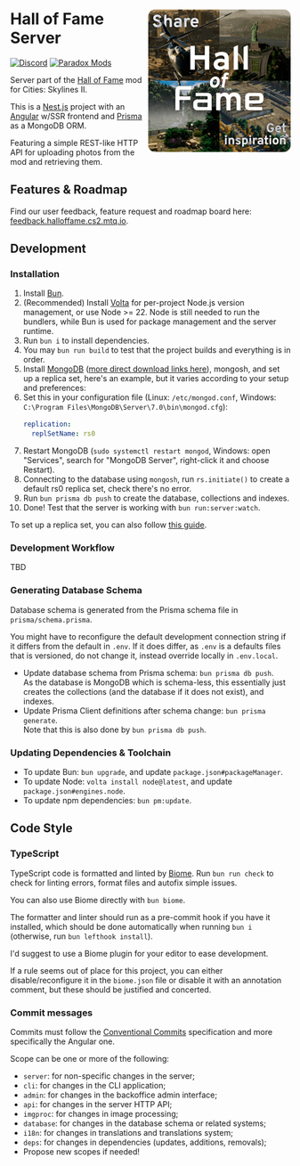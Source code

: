 # <img src="logo.png" alt="Hall of Fame logo" align="right" style="width: 256px">Hall of Fame Server

[![Discord](https://img.shields.io/badge/Discord-@toverux-5865f2?logo=discord&logoColor=white&style=flat-square)](https://discord.gg/SsshDVq2Zj)
[![Paradox Mods](https://img.shields.io/badge/Paradox_Mods-Unreleased_yet-5abe41?style=flat-square)](https://mods.paradoxplaza.com/games/cities_skylines_2)

Server part of the [Hall of Fame](https://github.com/toverux/HallOfFame) mod for
Cities: Skylines II.

This is a [Nest.js](https://nestjs.com/) project with an
[Angular](https://angular.dev) w/SSR frontend and
[Prisma](https://www.prisma.io) as a MongoDB ORM.

Featuring a simple REST-like HTTP API for uploading photos from the mod and
retrieving them.

## Features & Roadmap

Find our user feedback, feature request and roadmap board here:
[feedback.halloffame.cs2.mtq.io](https://feedback.halloffame.cs2.mtq.io).

## Development

### Installation

1. Install [Bun](https://bun.sh).
2. (Recommended) Install [Volta](https://volta.sh) for per-project Node.js
   version management, or use Node >= 22. Node is still needed to run the
   bundlers, while Bun is used for package management and the server runtime.
3. Run `bun i` to install dependencies.
4. You may `bun run build` to test that the project builds and everything is in
   order.
5. Install
   [MongoDB](https://www.mongodb.com/docs/manual/administration/install-community)
   ([more direct download links here](https://www.mongodb.com/try/download/community-edition)),
   mongosh, and set up a replica set, here's an example, but it varies according
   to your setup and preferences:
6. Set this in your configuration file (Linux: `/etc/mongod.conf`,
   Windows: `C:\Program Files\MongoDB\Server\7.0\bin\mongod.cfg`):
   ```yml
   replication:
     replSetName: rs0
   ```
7. Restart MongoDB (`sudo systemctl restart mongod`, Windows: open "Services",
   search for "MongoDB Server", right-click it and choose Restart).
8. Connecting to the database using `mongosh`, run `rs.initiate()` to create
   a default rs0 replica set, check there's no error.
9. Run `bun prisma db push` to create the database, collections and indexes.
10. Done! Test that the server is working with `bun run:server:watch`.

To set up a replica set, you can also follow
[this guide](https://www.mongodb.com/docs/manual/tutorial/convert-standalone-to-replica-set/).

### Development Workflow

TBD

### Generating Database Schema

Database schema is generated from the Prisma schema file in
`prisma/schema.prisma`.

You might have to reconfigure the default development connection string if it
differs from the default in `.env`.
If it does differ, as `.env` is a defaults files that is versioned, do not
change it, instead override locally in `.env.local`.

- Update database schema from Prisma schema: `bun prisma db push`.<br>
  As the database is MongoDB which is schema-less, this essentially just creates
  the collections (and the database if it does not exist), and indexes.
- Update Prisma Client definitions after schema change:
  `bun prisma generate`.<br>
  Note that this is also done by `bun prisma db push`.

### Updating Dependencies & Toolchain

- To update Bun: `bun upgrade`, and update `package.json#packageManager`.
- To update Node: `volta install node@latest`, and update
  `package.json#engines.node`.
- To update npm dependencies: `bun pm:update`.

## Code Style

### TypeScript

TypeScript code is formatted and linted by [Biome](https://biomejs.dev).
Run `bun run check` to check for linting errors, format files and autofix simple
issues.

You can also use Biome directly with `bun biome`.

The formatter and linter should run as a pre-commit hook if you have it
installed, which should be done automatically when running `bun i` (otherwise,
run `bun lefthook install`).

I'd suggest to use a Biome plugin for your editor to ease development.

If a rule seems out of place for this project, you can either
disable/reconfigure it in the `biome.json` file or disable it with an annotation
comment, but these should be justified and concerted.

### Commit messages

Commits must follow the
[Conventional Commits](https://www.conventionalcommits.org/en/v1.0.0)
specification and more specifically the Angular one.

Scope can be one or more of the following:

- `server`: for non-specific changes in the server;
- `cli`: for changes in the CLI application;
- `admin`: for changes in the backoffice admin interface;
- `api`: for changes in the server HTTP API;
- `imgproc`: for changes in image processing;
- `database`: for changes in the database schema or related systems;
- `i18n`: for changes in translations and translations system;
- `deps`: for changes in dependencies (updates, additions, removals);
- Propose new scopes if needed!
